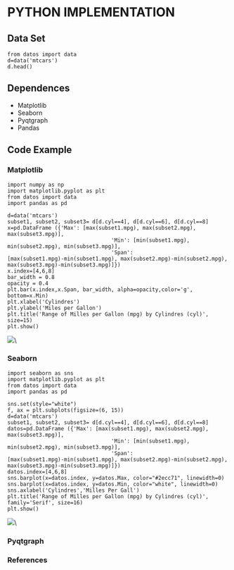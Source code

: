 # PYTHON IMPLEMENTATION 


## Data Set


~~~~{.python}
from datos import data
d=data('mtcars')
d.head()
~~~~~~~~~~~~~




## Dependences

* Matplotlib
* Seaborn
* Pyqtgraph
* Pandas


## Code Example


### Matplotlib


~~~~{.python}
import numpy as np
import matplotlib.pyplot as plt
from datos import data
import pandas as pd

d=data('mtcars')
subset1, subset2, subset3= d[d.cyl==4], d[d.cyl==6], d[d.cyl==8]
x=pd.DataFrame ({'Max': [max(subset1.mpg), max(subset2.mpg),
max(subset3.mpg)],
                                 'Min': [min(subset1.mpg),
min(subset2.mpg), min(subset3.mpg)],
                                 'Span':
[max(subset1.mpg)-min(subset1.mpg), max(subset2.mpg)-min(subset2.mpg),
max(subset3.mpg)-min(subset3.mpg)]})
x.index=[4,6,8]
bar_width = 0.8
opacity = 0.4
plt.bar(x.index,x.Span, bar_width, alpha=opacity,color='g',
bottom=x.Min)
plt.xlabel('Cylindres')
plt.ylabel('Miles per Gallon')
plt.title('Range of Milles per Gallon (mpg) by Cylindres (cyl)',
size=15)
plt.show()
~~~~~~~~~~~~~

![](figures/A36Span_ChartPy_figure2_1.png)\



### Seaborn


~~~~{.python}
import seaborn as sns
import matplotlib.pyplot as plt
from datos import data
import pandas as pd

sns.set(style="white")
f, ax = plt.subplots(figsize=(6, 15))
d=data('mtcars')
subset1, subset2, subset3= d[d.cyl==4], d[d.cyl==6], d[d.cyl==8]
datos=pd.DataFrame ({'Max': [max(subset1.mpg), max(subset2.mpg),
max(subset3.mpg)],
                                 'Min': [min(subset1.mpg),
min(subset2.mpg), min(subset3.mpg)],
                                 'Span':
[max(subset1.mpg)-min(subset1.mpg), max(subset2.mpg)-min(subset2.mpg),
max(subset3.mpg)-min(subset3.mpg)]})
datos.index=[4,6,8]
sns.barplot(x=datos.index, y=datos.Max, color="#2ecc71", linewidth=0)
sns.barplot(x=datos.index, y=datos.Min, color="white", linewidth=0)
sns.axlabel('Cylindres','Milles Per Gall')
plt.title('Range of Milles per Gallon (mpg) by Cylindres (cyl)',
family='Serif', size=16)
plt.show()
~~~~~~~~~~~~~

![](figures/A36Span_ChartPy_figure3_1.png)\



### Pyqtgraph




### References
